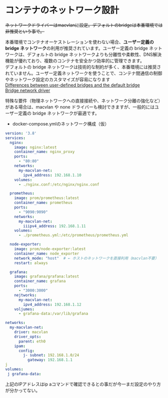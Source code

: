 # コンテナのネットワーク設計

~~ネットワークドライバーはmacvlanに設定。デフォルトのbridgeは本番環境では非推奨という事で。~~

本番環境でコンテナオーケストレーションを使わない場合、**ユーザー定義の bridge ネットワーク**の利用が推奨されています。ユーザー定義の bridge ネットワークは、デフォルトの bridge ネットワークよりも分離性や柔軟性、DNS解決機能が優れており、複数のコンテナを安全かつ効率的に管理できます。  
デフォルトの bridge ネットワークは技術的な制約が多く、本番環境には推奨されていません。ユーザー定義ネットワークを使うことで、コンテナ間通信の制御やネットワーク設定のカスタマイズが容易になります  
[Differences between user-defined bridges and the default bridge](https://docs.docker.com/engine/network/drivers/bridge/#differences-between-user-defined-bridges-and-the-default-bridge)  
[Bridge network driver](https://docs.docker.com/engine/network/drivers/bridge/)

特殊な要件（物理ネットワークへの直接接続や、ネットワーク分離の強化など）がある場合は、macvlan や none ドライバーも検討できますが、一般的にはユーザー定義の bridge ネットワークが最適です。

- docker-compose.ymlのネットワーク構成（仮）

```yml
version: '3.8'
services:
  nginx:
    image: nginx:latest
    container_name: nginx_proxy
    ports:
      - "80:80"
    networks:
      my-macvlan-net:
        ipv4_address: 192.168.1.10
    volumes:
      - ./nginx.conf:/etc/nginx/nginx.conf

  prometheus:
    image: prom/prometheus:latest
    container_name: prometheus
    ports:
      - "9090:9090"
    networks:
      my-macvlan-net:
        iiipv4_address: 192.168.1.11
    volumes:
      - ./prometheus.yml:/etc/prometheus/prometheus.yml

  node-exporter:
    image: prom/node-exporter:latest
    container_name: node_exporter
    network_mode: "host"  # ← ホストのネットワークを直接利用（macvlan不要）
    restart: always

  grafana:
    image: grafana/grafana:latest
    container_name: grafana
    ports:
      - "3000:3000"
    nejtworks:
      my-macvlan-net:
        ipv4_address: 192.168.1.12
    voljumes:
      - grafana-data:/var/lib/grafana

networks:
  my-macvlan-net:
    driver: macvlan
    driver_opts:
      parent: eth0
    ipam:
      config:
        j- subnet: 192.168.1.0/24
          gateway: 192.168.1.1
j
volumes:
 j grafana-data:
```

上記のIPアドレスはip aコマンドで確認できるとの事だが今一まだ設定のやり方が分かってない。
